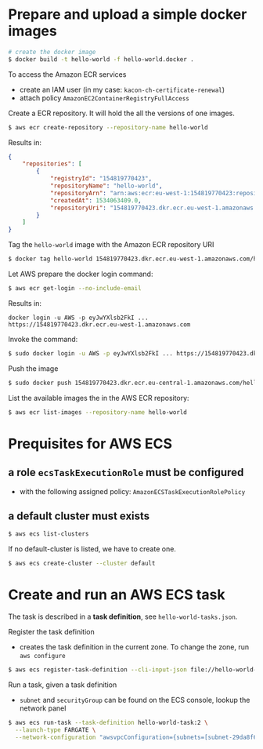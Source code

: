 
# Prepare and upload a simple docker images

```bash
# create the docker image
$ docker build -t hello-world -f hello-world.docker .
```

To access the Amazon ECR services
* create an IAM user (in my case: `kacon-ch-certificate-renewal`)
* attach policy `AmazonEC2ContainerRegistryFullAccess`


Create a ECR repository. It will hold the all the versions of one images.
```bash
$ aws ecr create-repository --repository-name hello-world
```

Results in:
```json
{
    "repositories": [
        {
            "registryId": "154819770423",
            "repositoryName": "hello-world",
            "repositoryArn": "arn:aws:ecr:eu-west-1:154819770423:repository/hello-world",
            "createdAt": 1534063409.0,
            "repositoryUri": "154819770423.dkr.ecr.eu-west-1.amazonaws.com/hello-world"
        }
    ]
}
```

Tag the `hello-world` image with the Amazon ECR repository URI
```bash
$ docker tag hello-world 154819770423.dkr.ecr.eu-west-1.amazonaws.com/hello-world
```

Let AWS prepare the docker login command:
```bash
$ aws ecr get-login --no-include-email
```
Results in:
```
docker login -u AWS -p eyJwYXlsb2FkI ... https://154819770423.dkr.ecr.eu-west-1.amazonaws.com
```

Invoke the command:
```bash
$ sudo docker login -u AWS -p eyJwYXlsb2FkI ... https://154819770423.dkr.ecr.eu-west-1.amazonaws.com
```

Push the image
```bash
$ sudo docker push 154819770423.dkr.ecr.eu-central-1.amazonaws.com/hello-world
```

List the available images the in the AWS ECR repository:
```bash
$ aws ecr list-images --repository-name hello-world
```

# Prequisites for AWS ECS

## a role `ecsTaskExecutionRole` must be configured

* with the following assigned policy: `AmazonECSTaskExecutionRolePolicy`

## a default cluster must exists

```bash
$ aws ecs list-clusters
```

If no default-cluster is listed, we have to create one.
```bash
$ aws ecs create-cluster --cluster default
```

# Create and run an AWS ECS task

The task is described in a __task definition__, see `hello-world-tasks.json`.

Register the task definition

* creates the task definition in the current zone. To change the zone, run `aws configure`

```bash
$ aws ecs register-task-definition --cli-input-json file://hello-world-tasks.json
```

Run a task, given a task definition

* `subnet` and `securityGroup` can be found on the ECS console, lookup the network panel

```bash
$ aws ecs run-task --task-definition hello-world-task:2 \
  --launch-type FARGATE \
  --network-configuration "awsvpcConfiguration={subnets=[subnet-29da8f64],securityGroups=[sg-c44921a8]}"
```


